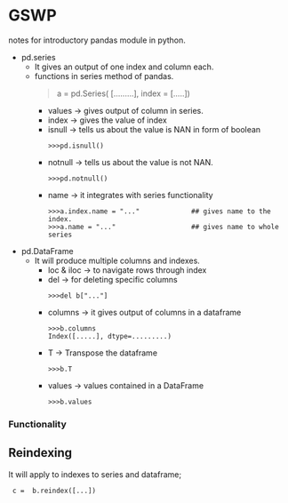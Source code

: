 # GSWP
notes for introductory pandas module in python.
+ pd.series
  - It gives an output of one index and column each.
  - functions in series method of pandas.
    > a = pd.Series( [.........], index = [.....]) 
    - values -> gives output of column in series.
    - index -> gives the value of index
    - isnull -> tells us about the value is NAN in form of boolean
      ```
      >>>pd.isnull()
      ```
    - notnull -> tells us about the value is not NAN.
      ```
      >>>pd.notnull()
      ```
    - name -> it integrates with series functionality
      ```
      >>>a.index.name = "..."             ## gives name to the index.
      >>>a.name = "..."                   ## gives name to whole series
+ pd.DataFrame
  - It will produce multiple columns and indexes.
    - loc & iloc -> to navigate rows through index
    - del -> for deleting specific columns
      ```
      >>>del b["..."]
      ```
    - columns -> it gives output of columns in a dataframe
      ```
      >>>b.columns
      Index([.....], dtype=.........)
      ```
    - T -> Transpose the dataframe
      ```
      >>>b.T
      ```
    - values -> values contained in a DataFrame
      ```
      >>>b.values
      ```
### **Functionality**
  ## Reindexing
  It will apply to indexes to series and dataframe;
  ```
   c =  b.reindex([...])
  ```
  
    
    
